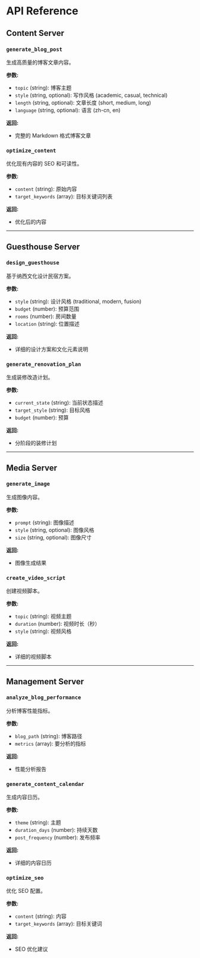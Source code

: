# API Reference

## Content Server

### `generate_blog_post`
生成高质量的博客文章内容。

**参数:**
- `topic` (string): 博客主题
- `style` (string, optional): 写作风格 (academic, casual, technical)
- `length` (string, optional): 文章长度 (short, medium, long)
- `language` (string, optional): 语言 (zh-cn, en)

**返回:**
- 完整的 Markdown 格式博客文章

### `optimize_content`
优化现有内容的 SEO 和可读性。

**参数:**
- `content` (string): 原始内容
- `target_keywords` (array): 目标关键词列表

**返回:**
- 优化后的内容

---

## Guesthouse Server

### `design_guesthouse`
基于纳西文化设计民宿方案。

**参数:**
- `style` (string): 设计风格 (traditional, modern, fusion)
- `budget` (number): 预算范围
- `rooms` (number): 房间数量
- `location` (string): 位置描述

**返回:**
- 详细的设计方案和文化元素说明

### `generate_renovation_plan`
生成装修改造计划。

**参数:**
- `current_state` (string): 当前状态描述
- `target_style` (string): 目标风格
- `budget` (number): 预算

**返回:**
- 分阶段的装修计划

---

## Media Server

### `generate_image`
生成图像内容。

**参数:**
- `prompt` (string): 图像描述
- `style` (string, optional): 图像风格
- `size` (string, optional): 图像尺寸

**返回:**
- 图像生成结果

### `create_video_script`
创建视频脚本。

**参数:**
- `topic` (string): 视频主题
- `duration` (number): 视频时长（秒）
- `style` (string): 视频风格

**返回:**
- 详细的视频脚本

---

## Management Server

### `analyze_blog_performance`
分析博客性能指标。

**参数:**
- `blog_path` (string): 博客路径
- `metrics` (array): 要分析的指标

**返回:**
- 性能分析报告

### `generate_content_calendar`
生成内容日历。

**参数:**
- `theme` (string): 主题
- `duration_days` (number): 持续天数
- `post_frequency` (number): 发布频率

**返回:**
- 详细的内容日历

### `optimize_seo`
优化 SEO 配置。

**参数:**
- `content` (string): 内容
- `target_keywords` (array): 目标关键词

**返回:**
- SEO 优化建议
